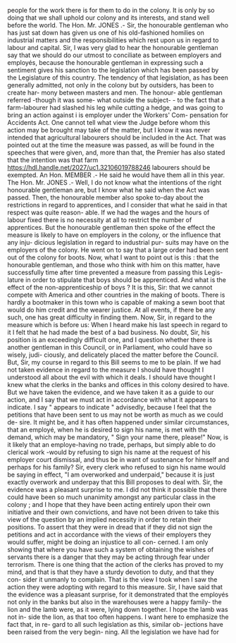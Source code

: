 people for the work there is for them to do in the colony. It is only by so doing that we shall uphold our colony and its interests, and stand well before the world. The Hon. Mr. JONES .- Sir, the honourable gentleman who has just sat down has given us one of his old-fashioned homilies on industrial matters and the responsibilities which rest upon us in regard to labour and capital. Sir, I was very glad to hear the honourable gentleman say that we should do our utmost to conciliate as between employers and employés, because the honourable gentleman in expressing such a sentiment gives his sanction to the legislation which has been passed by the Legislature of this country. The tendency of that legislation, as has been generally admitted, not only in the colony but by outsiders, has been to create har- mony between masters and men. The honour- able gentleman referred -though it was some- what outside the subject- - to the fact that a farm-labourer had slashed his leg while cutting a hedge, and was going to bring an action against i is employer under the Workers' Com- pensation for Accidents Act. One cannot tell what view the Judge before whom this action may be brought may take of the matter, but I know it was never intended that agricultural labourers should be included in the Act. That was pointed out at the time the measure was passed, as will be found in the speeches that were given, and, more than that, the Premier has also stated that the intention was that farm https://hdl.handle.net/2027/uc1.32106019788246 labourers should be exempted. An Hon. MEMBER .- He said he would have them all in this year. The Hon. Mr. JONES .- Well, I do not know what the intentions of the right honourable gentleman are, but I know what he said when the Act was passed. Then, the honourable member also spoke to-day about the restrictions in regard to apprentices, and I consider that what he said in that respect was quite reason- able. If we had the wages and the hours of labour fixed there is no necessity at all to restrict the number of apprentices. But the honourable gentleman then spoke of the effect the measure is likely to have on employers in the colony, or the influence that any inju- dicious legislation in regard to industrial pur- suits may have on the employers of the colony. He went on to say that a large order had been sent out of the colony for boots. Now, what I want to point out is this : that the honourable gentleman, and those who think with him on this matter, have successfully time after time prevented a measure from passing this Legis- lature in order to stipulate that boys should be apprenticed. And what is the effect of the non-apprenticeship of boys ? It is this, Sir: that we cannot compete with America and other countries in the making of boots. There is hardly a bootmaker in this town who is capable of making a sewn boot that would do him credit and the wearer justice. At all events, if there be any such, one has great difficulty in finding them. Now, Sir, in regard to the measure which is before us: When I heard make his last speech in regard to it I felt that he had made the best of a bad business. No doubt, Sir, his position is an exceedingly difficult one, and I question whether there is another gentleman in this Council, or in Parliament, who could have so wisely, judi- ciously, and delicately placed the matter before the Council. But, Sir, my course in regard to this Bill seems to me to be plain. If we had not taken evidence in regard to the measure I should have thought I understood all about the evil with which it deals. I should have thought I knew what the clerks in the banks and offices in this colony desired to have. But we have taken the evidence, and we have taken it as a guide to our action, and I say that we must act in accordance with what it appears to indicate. I say " appears to indicate " advisedly, because I feel that the petitions that have been sent to us may not be worth as much as we could de- sire. It might be, and it has often happened under similar circumstances, that an employé, when he is desired to sign his name, is met with the demand, which may be mandatory, " Sign your name there, please!" Now, is it likely that an employe-having no trade, perhaps, but simply able to do clerical work -would by refusing to sign his name at the request of his employer court dismissal, and thus be in want of sustenance for himself and perhaps for his family? Sir, every clerk who refused to sign his name would be saying in effect, "I am overworked and underpaid," because it is just exactly overwork and underpay that this Bill proposes to deal with. Sir, the evidence was a pleasant surprise to me. I did not think it possible that there could have been so much unanimity amongst any particular class in the colony ; and I hope that they have been acting entirely upon their own initiative and their own convictions, and have not been driven to take this view of the question by an implied necessity in order to retain their positions. To assert that they were in dread that if they did not sign the petitions and act in accordance with the views of their employers they would suffer, might be doing an injustice to all con- cerned. I am only showing that where you have such a system of obtaining the wishes of servants there is a danger that they may be acting through fear under terrorism. There is one thing that the action of the clerks has proved to my mind, and that is that they have a sturdy devotion to duty, and that they con- sider it unmanly to complain. That is the view I took when I saw the action they were adopting with regard to this measure. Sir, I have said that the evidence was a pleasant surprise, for it demonstrated that the employés not only in the banks but also in the warehouses were a happy family- the lion and the lamb were, as it were, lying down together. I hope the lamb was not in- side the lion, as that too often happens. I want here to emphasize the fact that, in re- gard to all such legislation as this, similar ob- jections have been raised from the very begin- ning. All the legislation we have had for 